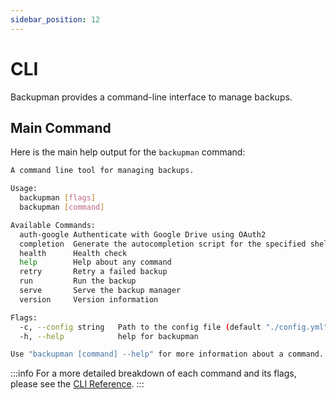 ```yaml
---
sidebar_position: 12
---
```


# CLI

Backupman provides a command-line interface to manage backups.

## Main Command

Here is the main help output for the `backupman` command:

```bash
A command line tool for managing backups.

Usage:
  backupman [flags]
  backupman [command]

Available Commands:
  auth-google Authenticate with Google Drive using OAuth2
  completion  Generate the autocompletion script for the specified shell
  health      Health check
  help        Help about any command
  retry       Retry a failed backup
  run         Run the backup
  serve       Serve the backup manager
  version     Version information

Flags:
  -c, --config string   Path to the config file (default "./config.yml")
  -h, --help            help for backupman

Use "backupman [command] --help" for more information about a command.
```

:::info
For a more detailed breakdown of each command and its flags, please see the [CLI Reference](/docs/references/cli).
:::
